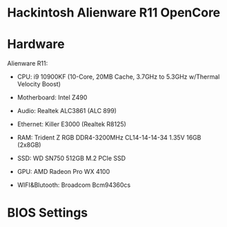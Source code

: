 # Hackintosh Alienware R11 OpenCore
 
# Hardware

Alienware R11:
- CPU: i9 10900KF (10-Core, 20MB Cache, 3.7GHz to 5.3GHz w/Thermal Velocity Boost)
- Motherboard: Intel Z490
- Audio: Realtek ALC3861 (ALC 899)
- Ethernet: Killer E3000 (Realtek R8125)

- RAM: Trident Z RGB DDR4-3200MHz CL14-14-14-34 1.35V 16GB (2x8GB)
- SSD: WD SN750 512GB M.2 PCIe SSD
- GPU: AMD Radeon Pro WX 4100
- WIFI&Blutooth: Broadcom Bcm94360cs 

# BIOS Settings
